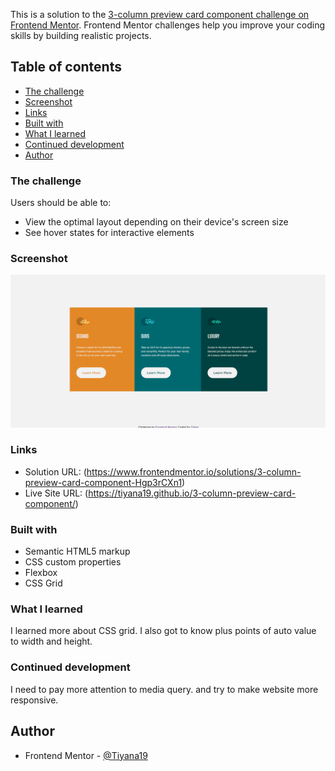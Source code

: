 This is a solution to the [3-column preview card component challenge on Frontend Mentor](https://www.frontendmentor.io/challenges/3column-preview-card-component-pH92eAR2-). Frontend Mentor challenges help you improve your coding skills by building realistic projects. 

## Table of contents

  - [The challenge](#the-challenge)
  - [Screenshot](#screenshot)
  - [Links](#links)
  - [Built with](#built-with)
  - [What I learned](#what-i-learned)
  - [Continued development](#continued-development)
- [Author](#author)

### The challenge

Users should be able to:

- View the optimal layout depending on their device's screen size
- See hover states for interactive elements

### Screenshot

![Desktop](./images/screenshot.png)


### Links

- Solution URL: (https://www.frontendmentor.io/solutions/3-column-preview-card-component-Hgp3rCXn1)
- Live Site URL: (https://tiyana19.github.io/3-column-preview-card-component/)

### Built with

- Semantic HTML5 markup
- CSS custom properties
- Flexbox
- CSS Grid

### What I learned

I learned more about CSS grid. I also got to know plus points of auto value to width and height.

### Continued development

I need to pay more attention to media query. and try to make website more responsive.

## Author

- Frontend Mentor - [@Tiyana19](https://www.frontendmentor.io/profile/Tiyana19)




